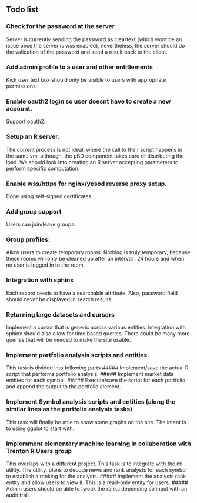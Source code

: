 ## Todo list

### Check for the password at the server
Server is currently sending the password as cleartext (which wont be an issue once the server is wss enabled), nevertheless, the server should do the validation of the password and send a result back to the client.

### Add admin profile to a user and other entitlements
Kick user text box should only be visible to users with appropriate permissions.

### Enable oauth2 login so user doesnt have to create a new account.
Support oauth2.



### Setup an R server.
The current process is not ideal, where the call to the r script happens in the same vm, although, the 
pBD component takes care of distributing the load. We should look into creating an R server accepting 
parameters to perform specific computation.

### Enable wss/https for nginx/yesod reverse proxy setup.
Done using self-signed certificates.

### Add group support
Users can join/leave groups.

### Group profiles:
Allow users to create temporary rooms. Nothing is truly temporary, because these rooms will only be cleaned up
after an interval : 24 hours and when no user is logged in to the room.

### Integration with sphinx
Each record needs to have a searchable attribute. Also, password field should never be displayed in search results.

### Returning large datasets and cursors
Implement a cursor that is generic across various entities. Integration with sphinx should also allow for time based queries. There could be many more queries that will be needed to make the site usable.

### Implement portfolio analysis scripts and entities.
This task is divided into following parts
	##### Implement/save the actual R script that performs portfolio analysis.
	##### Implement market data entities for each symbol.
	##### Execute/save the script for each portfolio and append the output to the portfolio element.

### Implement Symbol analysis scripts and entities (along the similar lines as the portfolio analysis tasks)
This task will finally be able to show some graphs on the site. The intent is to using ggplot to start with.

### Implemment elementary machine learning in collaboration with Trenton R Users group
This overlaps with a different project. This task is to integrate with the ml utility. The utility, plans to
decode news and rank analysts for each symbol to establish a ranking for the analysts.
	##### Implement the analysts rank entity and allow users to view it. This is a read-only entity for 
		users.
	##### Admin users should be able to tweak the ranks depending so input with an audit trail.
	
